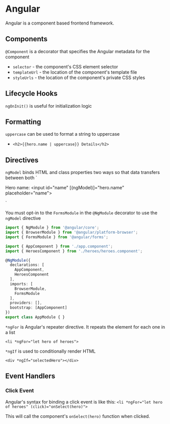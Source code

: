 # Angular

Angular is a component based frontend framework. 

## Components

`@Component` is a decorator that specifies the Angular metadata for the component 
 * `selector` - the component's CSS element selector
 * `templateUrl` - the location of the component's template file
 * `styleUrls` - the location of the component's private CSS styles

## Lifecycle Hooks

`ngOnInit()` is useful for initialization logic

## Formatting

`uppercase` can be used to format a string to uppercase
 * `<h2>{{hero.name | uppercase}} Details</h2>`

## Directives

`ngModel` binds HTML and class properties two ways so that data transfers between 
both
`<div>
  <label for="name">Hero name: </label>
  <input id="name" [(ngModel)]="hero.name" placeholder="name">
</div>`

You must opt-in to the `FormsModule` in the `@NgModule` decorator to use the 
`ngModel` directive

``` typescript
import { NgModule } from '@angular/core';
import { BrowserModule } from '@angular/platform-browser';
import { FormsModule } from '@angular/forms';

import { AppComponent } from './app.component';
import { HeroesComponent } from './heroes/heroes.component';

@NgModule({
  declarations: [
    AppComponent,
    HeroesComponent
  ],
  imports: [
    BrowserModule,
    FormsModule
  ],
  providers: [],
  bootstrap: [AppComponent]
})
export class AppModule { }
```

`*ngFor` is Angular's repeater directive. It repeats the element for each one in
a list

`<li *ngFor="let hero of heroes">`

`*ngIf` is used to conditionally render HTML

`<div *ngIf="selectedHero"></div>`

## Event Handlers

### Click Event

Angular's syntax for binding a click event is like this:
`<li *ngFor="let hero of heroes" (click)="onSelect(hero)">`

This will call the component's `onSelect(hero)` function when clicked. 